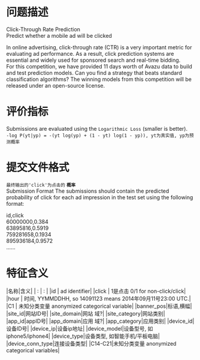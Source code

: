 # 问题描述

Click-Through Rate Prediction   
Predict whether a mobile ad will be clicked

In online advertising, click-through rate (CTR) is a very important metric for evaluating ad performance. As a result, click prediction systems are essential and widely used for sponsored search and real-time bidding.   
For this competition, we have provided 11 days worth of Avazu data to build and test prediction models. Can you find a strategy that beats standard classification algorithms? The winning models from this competition will be released under an open-source license.

# 评价指标

Submissions are evaluated using the `Logarithmic Loss` (smaller is better).   
`-log P(yt|yp) = -(yt log(yp) + (1 - yt) log(1 - yp)), yt为真实值, yp为预测概率`

# 提交文件格式

`最终输出的'click'为点击的` **`概率`**   
Submission Format
The submissions should contain the predicted probability of click for each ad impression in the test set using the following format:

id,click   
60000000,0.384   
63895816,0.5919   
759281658,0.1934   
895936184,0.9572   
......


# 特征含义

|名称|含义|
| : | : |
|id | ad identifier|
|click | 1是点击 0/1 for non-click/click|
|hour | 时间, YYMMDDHH, so 14091123 means 2014年09月11号23:00 UTC.|
|C1 | 未知分类变量 anonymized categorical variable|
|banner_pos|标语,横幅|
|site_id|网站ID号|
|site_domain|网站 域?|
|site_category|网站类别|
|app_id|appID号|
|app_domain|应用 域?|
|app_category|应用类别|
|device_id|设备ID号|
|device_ip|设备ip地址|
|device_model|设备型号, 如iphone5/iphone4|
|device_type|设备类型, 如智能手机/平板电脑|
|device_conn_type|连接设备类型|
|C14-C21|未知分类变量 anonymized categorical variables|


